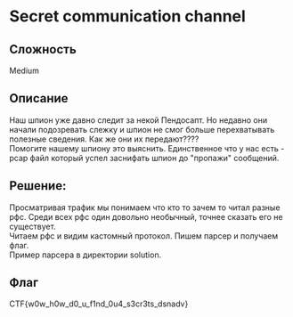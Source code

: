# Secret communication channel
## Сложность
Medium

## Описание
Наш шпион уже давно следит за некой Пендосапт. Но недавно они начали подозревать слежку и шпион не смог больше перехватывать полезные сведения. Как же они их передают????  
Помогите нашему шпиону это выяснить. Единственное что у нас есть - pcap файл который успел заснифать шпион до "пропажи" сообщений.

## Решение:
Просматривая трафик мы понимаем что кто то зачем то читал разные рфс. Среди всех рфс один довольно необычный, точнее сказать его не существует.  
Читаем рфс и видим кастомный протокол. Пишем парсер и получаем флаг.  
Пример парсера в директории solution.  
 
## Флаг
CTF{w0w_h0w_d0_u_f1nd_0u4_s3cr3ts_dsnadv}
